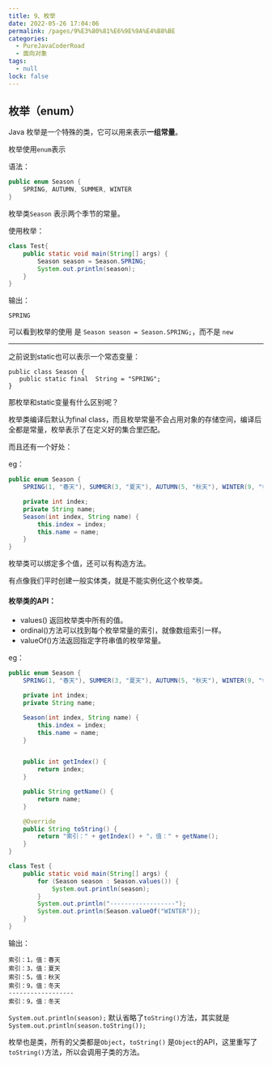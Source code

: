 ```yaml
---
title: 9、枚举
date: 2022-05-26 17:04:06
permalink: /pages/9%E3%80%81%E6%9E%9A%E4%B8%BE
categories: 
  - PureJavaCoderRoad
  - 面向对象
tags: 
  - null
lock: false
---
```

## 枚举（enum）

Java 枚举是一个特殊的类，它可以用来表示**一组常量**。

枚举使用`enum`表示

语法：

```java
public enum Season {
    SPRING, AUTUMN, SUMMER, WINTER
}
```

枚举类`Season` 表示两个季节的常量。

使用枚举：

```java
class Test{
    public static void main(String[] args) {
        Season season = Season.SPRING;
        System.out.println(season);
    }
}
```

输出：

```
SPRING
```

可以看到枚举的使用 是 `Season season = Season.SPRING;`，而不是 `new`

---

之前说到static也可以表示一个常态变量：

```
public class Season {
   public static final  String = "SPRING";
}
```

那枚举和static变量有什么区别呢？

枚举类编译后默认为final class，而且枚举常量不会占用对象的存储空间，编译后全都是常量，枚举表示了在定义好的集合里匹配。

而且还有一个好处：

eg：

```java
public enum Season {
    SPRING(1, "春天"), SUMMER(3, "夏天"), AUTUMN(5, "秋天"), WINTER(9, "冬天");

    private int index;
    private String name;
    Season(int index, String name) {
        this.index = index;
        this.name = name;
    }
}
```

枚举类可以绑定多个值，还可以有构造方法。

有点像我们平时创建一般实体类，就是不能实例化这个枚举类。



#### 枚举类的API：

- values() 返回枚举类中所有的值。
- ordinal()方法可以找到每个枚举常量的索引，就像数组索引一样。
- valueOf()方法返回指定字符串值的枚举常量。



eg：

```java
public enum Season {
    SPRING(1, "春天"), SUMMER(3, "夏天"), AUTUMN(5, "秋天"), WINTER(9, "冬天");

    private int index;
    private String name;

    Season(int index, String name) {
        this.index = index;
        this.name = name;
    }


    public int getIndex() {
        return index;
    }

    public String getName() {
        return name;
    }

    @Override
    public String toString() {
        return "索引：" + getIndex() + "，值：" + getName();
    }
}

class Test {
    public static void main(String[] args) {
        for (Season season : Season.values()) {
            System.out.println(season);
        }
	    System.out.println("------------------");
        System.out.println(Season.valueOf("WINTER"));
    }
}
```

输出：

```
索引：1，值：春天
索引：3，值：夏天
索引：5，值：秋天
索引：9，值：冬天
------------------
索引：9，值：冬天
```

`System.out.println(season);` 默认省略了`toString()`方法，其实就是`System.out.println(season.toString());`

枚举也是类，所有的父类都是`Object`，`toString()` 是`Object`的API，这里重写了`toString()`方法，所以会调用子类的方法。
